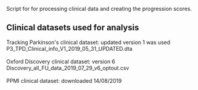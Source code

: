 Script for for processing clinical data and creating the progression scores.

## Clinical datasets used for analysis

Tracking Parkinson's clinical dataset: updated version 1 was used \
P3_TPD_Clinical_info_V1_2019_05_31_UPDATED.dta
\
\
Oxford Discovery clinical dataset: version 6 \
Discovery_all_FU_data_2019_07_29_v6_optout.csv
\
\
PPMI clinical dataset: downloaded 14/08/2019
